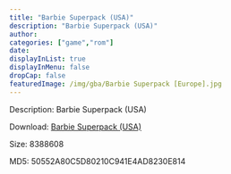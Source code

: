 ```yaml
---
title: "Barbie Superpack (USA)"
description: "Barbie Superpack (USA)"
author: 
categories: ["game","rom"]
date: 
displayInList: true
displayInMenu: false
dropCap: false
featuredImage: /img/gba/Barbie Superpack [Europe].jpg
---
```


Description: Barbie Superpack (USA)

Download: <a style="text-decoration:underline;" href="https://mega.nz/#!vSQkEQ7a!vqyAUrqXjCI2wv2YzXWPFJGkEeSy1QjMsXzvdVe7g_o" target = "_blank" rel = "nofollow" > Barbie Superpack (USA)</a>

Size: 8388608

MD5: 50552A80C5D80210C941E4AD8230E814

